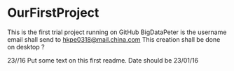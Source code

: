 # OurFirstProject
This is the first trial project running on GitHub
BigDataPeter is the username
email shall send to hkpe0318@mail.china.com
This creation shall be done on desktop ?

23//16 Put some text on this first readme.
Date should be 23/01/16
